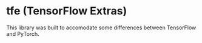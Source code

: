 # tfe (TensorFlow Extras)
This library was built to accomodate some differences between TensorFlow and PyTorch.
